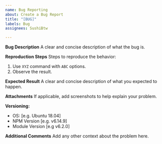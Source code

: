```yaml
---
name: Bug Reporting
about: Create a Bug Report
title: "[BUG]"
labels: Bug
assignees: SushiBtw

---
```


**Bug Description**
A clear and concise description of what the bug is.

**Reproduction Steps**
Steps to reproduce the behavior:
1. Use ``XYZ`` command with ``ABC`` options.
2. Observe the result.

**Expected Result**
A clear and concise description of what you expected to happen.

**Attachments**
If applicable, add screenshots to help explain your problem.

**Versioning:**
- OS: [e.g. Ubuntu 18.04]
- NPM Version [e.g. v6.14.9]
- Module Version [e.g v6.2.0]

**Additional Comments**
Add any other context about the problem here.
